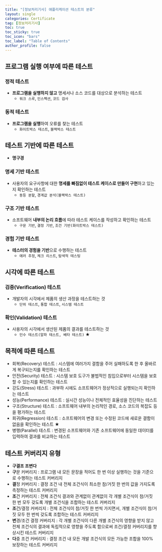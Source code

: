 ```yaml
---
title: "[정보처리기사] 애플리케이션 테스트의 분류"
layout: single
categories: Certificate
tag: [정보처리기사]
toc: true
toc_sticky: true
toc_icon: "bars"
toc_label: "Table of Contents"
author_profile: false
---
```


## 프로그램 실행 여부에 따른 테스트
### 정적 테스트
- **프로그램을 실행하지 않고** 명세서나 소스 코드를 대상으로 분석하는 테스트
  - `워크 스루`, `인스펙션`, `코드 검사`

### 동적 테스트
- **프로그램을 실행**하여 오류를 찾는 테스트
  - `화이트박스 테스트`, `블랙박스 테스트`


## 테스트 기반에 따른 테스트
- **명구경**

### **명**세 기반 테스트
- 사용자의 요구사항에 대한 **명세를 빠짐없이 테스트 케이스로 만들어 구현**하고 있는지 확인하는 테스트
  - `동등 분할`, `경계값 분석(블랙박스 테스트)`

### **구**조 기반 테스트
- 소프트웨어 **내부의 논리 흐름**에 따라 테스트 케이스를 작성하고 확인하는 테스트
  - `구문 기반`, `결정 기반`, `조건 기반(화이트박스 테스트)`

### **경**험 기반 테스트
- **테스터의 경험을 기반**으로 수행하는 테스트
  - `에러 추정`, `체크 리스트`, `탐색적 테스팅`


## 시각에 따른 테스트
### 검증(Verification) 테스트
- 개발자의 시각에서 제품의 생산 과정을 테스트하는 것
  - `단위 테스트`, `통합 테스트`, `시스템 테스트`

### 확인(Validation) 테스트
- 사용자의 시각에서 생산된 제품의 결과를 테스트하는 것
  - `인수 테스트(알파 테스트, 베타 테스트)` ★


## 목적에 따른 테스트
- 회복(Recovery) 테스트 : 시스템에 여러가지 결함을 주어 실패하도록 한 후 올바르게 복구되는지를 확인하는 테스트
- 안전(Security) 테스트 : 시스템 보호 도구가 불법적인 침입으로부터 시스템을 보호할 수 있는지를 확인하는 테스트
- 강도(Stress) 테스트 : 과부하 시에도 소프트웨어가 정상적으로 실행되는지 확인하는 테스트
- 성능(Performance) 테스트 : 실시간 성능이나 전체적인 효율성을 진단하는 테스트
- 구조(Structure) 테스트 : 소프트웨어 내부의 논리적인 경로, 소스 코드의 복잡도 등을 평가하는 테스트
- 회귀(Regression) 테스트 : 소프트웨어의 변경 또는 수정된 코드에 새로운 결함이 없음을 확인하는 테스트 ★
- 병행(Parallel) 테스트 : 변경된 소프트웨어와 기존 소프트웨어에 동일한 데이터를 입력하여 결과를 비교하는 테스트

## 테스트 커버리지 유형
- **구결조 조변다**
- **구**문 커버리지 : 프로그램 내 모든 문장을 적어도 한 번 이상 실행하는 것을 기준으로 수행하는 테스트 커버리지
- **결**정 커버리지 : 결정 조건 내 전체 조건식이 최소한 참/거짓 한 번의 값을 가지도록 측정하는 테스트 커버리지
- **조**건 커버리지 : 전체 조건식 결과와 관계없이 관계없이 각 개별 조건식이 참/거짓 한 번 모두 갖도록 개별 조건식을 조합하는 테스트 커버리지
- **조**건/결정 커버리지 : 전체 조건식이 참/거짓 한 번씩 가지면서, 개별 조건식이 참/거짓 모두 한 번씩 갖도록 조합하는 테스트 커버리지
- **변**경/조건 결정 커버리지 : 각 개별 조건식이 다른 개별 조건식의 영향을 받지 않고 전체 조건식의 결과에 독립적으로 영향을 주도록 함으로써 조건/결정 커버리지를 향상시킨 테스트 커버리지
- **다**중 조건 커버리지 : 결정 조건 내 모든 개발 조건식의 모든 가능한 조합을 100% 보장하는 테스트 커버리지